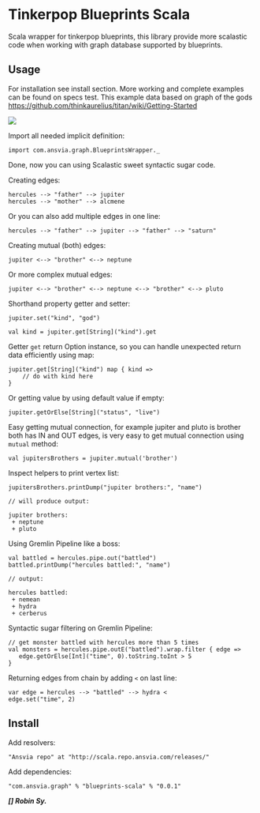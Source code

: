 Tinkerpop Blueprints Scala
===================================

Scala wrapper for tinkerpop blueprints, this library provide more scalastic code when working with graph database
supported by blueprints.

Usage
---------

For installation see install section.
More working and complete examples can be found on specs test.
This example data based on graph of the gods https://github.com/thinkaurelius/titan/wiki/Getting-Started

![](https://github.com/thinkaurelius/titan/raw/master/doc/images/graph-of-the-gods.png)

Import all needed implicit definition:

	import com.ansvia.graph.BlueprintsWrapper._

Done, now you can using Scalastic sweet syntactic sugar code.

Creating edges:

	hercules --> "father" --> jupiter
	hercules --> "mother" --> alcmene

Or you can also add multiple edges in one line:

	hercules --> "father" --> jupiter --> "father" --> "saturn"

Creating mutual (both) edges:

	jupiter <--> "brother" <--> neptune

Or more complex mutual edges:

	jupiter <--> "brother" <--> neptune <--> "brother" <--> pluto
	

Shorthand property getter and setter:

	jupiter.set("kind", "god")
	
	val kind = jupiter.get[String]("kind").get
	
Getter `get` return Option instance, so you can handle unexpected return data efficiently using map:

	jupiter.get[String]("kind") map { kind =>
		// do with kind here
	}

Or getting value by using default value if empty:

	jupiter.getOrElse[String]("status", "live")

Easy getting mutual connection, for example jupiter and pluto is brother both has IN and OUT edges,
is very easy to get mutual connection using `mutual` method:

	val jupitersBrothers = jupiter.mutual('brother')
	
Inspect helpers to print vertex list:

	jupitersBrothers.printDump("jupiter brothers:", "name")
	
	// will produce output:

	jupiter brothers:
	 + neptune
	 + pluto

Using Gremlin Pipeline like a boss:

	val battled = hercules.pipe.out("battled")
	battled.printDump("hercules battled:", "name")
	
	// output:
	
	hercules battled:
	 + nemean
	 + hydra
	 + cerberus

Syntactic sugar filtering on Gremlin Pipeline:

	// get monster battled with hercules more than 5 times
	val monsters = hercules.pipe.outE("battled").wrap.filter { edge =>
	   edge.getOrElse[Int]("time", 0).toString.toInt > 5
	}

Returning edges from chain by adding `<` on last line:

	var edge = hercules --> "battled" --> hydra <
	edge.set("time", 2)


Install
--------

Add resolvers:

	"Ansvia repo" at "http://scala.repo.ansvia.com/releases/"

Add dependencies:

	"com.ansvia.graph" % "blueprints-scala" % "0.0.1"


***[] Robin Sy.***
